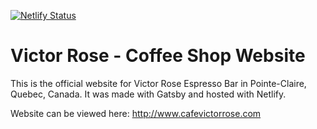 [![Netlify Status](https://api.netlify.com/api/v1/badges/20c244e0-ea71-4f61-8658-e92f5f745c65/deploy-status)](https://app.netlify.com/sites/jolly-jepsen-9901e5/deploys)

# Victor Rose - Coffee Shop Website 

This is the official website for Victor Rose Espresso Bar in Pointe-Claire, Quebec, Canada. It was made with Gatsby and hosted with Netlify.

Website can be viewed here: http://www.cafevictorrose.com
